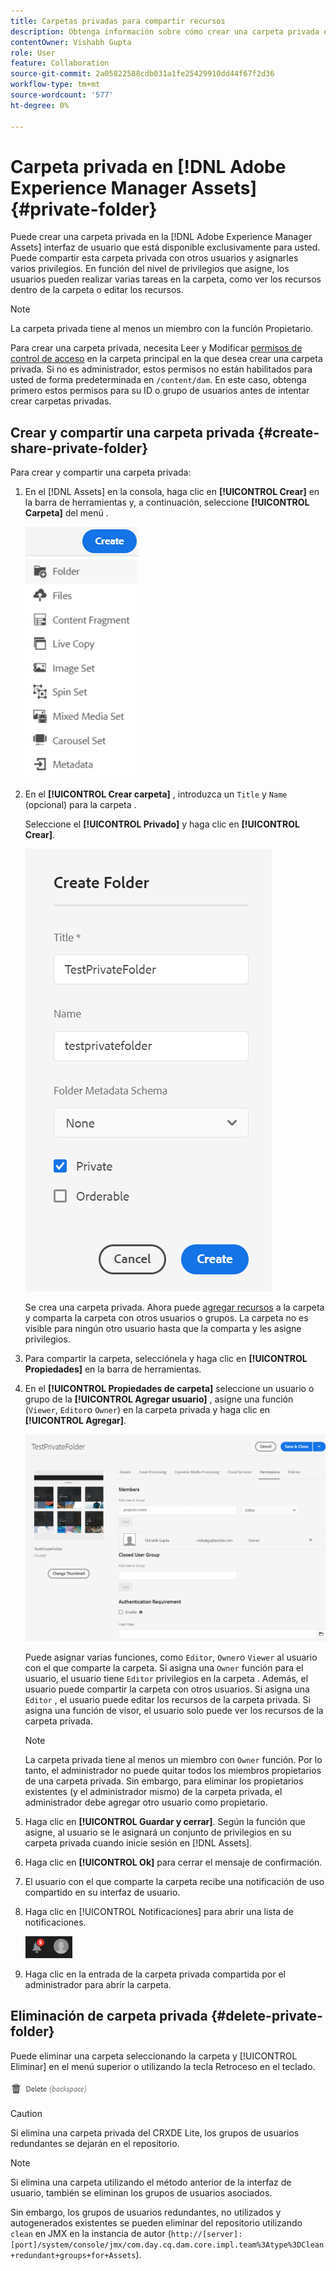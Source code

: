 ```yaml
---
title: Carpetas privadas para compartir recursos
description: Obtenga información sobre cómo crear una carpeta privada en la [!DNL Adobe Experience Manager Assets] y compartirlo con otros usuarios y asignarles distintos privilegios.
contentOwner: Vishabh Gupta
role: User
feature: Collaboration
source-git-commit: 2a05822588cdb031a1fe25429910dd44f67f2d36
workflow-type: tm+mt
source-wordcount: '577'
ht-degree: 0%

---
```


# Carpeta privada en [!DNL Adobe Experience Manager Assets] {#private-folder}

Puede crear una carpeta privada en la [!DNL Adobe Experience Manager Assets] interfaz de usuario que está disponible exclusivamente para usted. Puede compartir esta carpeta privada con otros usuarios y asignarles varios privilegios. En función del nivel de privilegios que asigne, los usuarios pueden realizar varias tareas en la carpeta, como ver los recursos dentro de la carpeta o editar los recursos.

>[!NOTE]
>
>La carpeta privada tiene al menos un miembro con la función Propietario.
>
>Para crear una carpeta privada, necesita Leer y Modificar [permisos de control de acceso](/help/sites-administering/security.md#permissions-in-aem) en la carpeta principal en la que desea crear una carpeta privada. Si no es administrador, estos permisos no están habilitados para usted de forma predeterminada en `/content/dam`. En este caso, obtenga primero estos permisos para su ID o grupo de usuarios antes de intentar crear carpetas privadas.

## Crear y compartir una carpeta privada  {#create-share-private-folder}

Para crear y compartir una carpeta privada:

1. En el [!DNL Assets] en la consola, haga clic en **[!UICONTROL Crear]** en la barra de herramientas y, a continuación, seleccione **[!UICONTROL Carpeta]** del menú .

   ![Crear carpeta de recursos](assets/create-folder.png)

1. En el **[!UICONTROL Crear carpeta]** , introduzca un `Title` y `Name` (opcional) para la carpeta .

   Seleccione el **[!UICONTROL Privado]** y haga clic en **[!UICONTROL Crear]**.

   ![chlimage_1-413](assets/create-private-folder.png)

   Se crea una carpeta privada. Ahora puede [agregar recursos](add-assets.md#upload-assets) a la carpeta y comparta la carpeta con otros usuarios o grupos. La carpeta no es visible para ningún otro usuario hasta que la comparta y les asigne privilegios.

1. Para compartir la carpeta, selecciónela y haga clic en **[!UICONTROL Propiedades]** en la barra de herramientas.

1. En el **[!UICONTROL Propiedades de carpeta]** seleccione un usuario o grupo de la **[!UICONTROL Agregar usuario]** , asigne una función (`Viewer`, `Editor`o `Owner`) en la carpeta privada y haga clic en **[!UICONTROL Agregar]**.

   ![assign-user-group](assets/assign-permissions-private-folder.png)

   Puede asignar varias funciones, como `Editor`, `Owner`o `Viewer` al usuario con el que comparte la carpeta. Si asigna una `Owner` función para el usuario, el usuario tiene `Editor` privilegios en la carpeta . Además, el usuario puede compartir la carpeta con otros usuarios. Si asigna una `Editor` , el usuario puede editar los recursos de la carpeta privada. Si asigna una función de visor, el usuario solo puede ver los recursos de la carpeta privada.

   >[!NOTE]
   >
   >La carpeta privada tiene al menos un miembro con `Owner` función. Por lo tanto, el administrador no puede quitar todos los miembros propietarios de una carpeta privada. Sin embargo, para eliminar los propietarios existentes (y el administrador mismo) de la carpeta privada, el administrador debe agregar otro usuario como propietario.

1. Haga clic en **[!UICONTROL Guardar y cerrar]**. Según la función que asigne, al usuario se le asignará un conjunto de privilegios en su carpeta privada cuando inicie sesión en [!DNL Assets].
1. Haga clic en **[!UICONTROL Ok]** para cerrar el mensaje de confirmación.
1. El usuario con el que comparte la carpeta recibe una notificación de uso compartido en su interfaz de usuario.

1. Haga clic en [!UICONTROL Notificaciones] para abrir una lista de notificaciones.

   ![notificación](assets/notification-icon.png)

1. Haga clic en la entrada de la carpeta privada compartida por el administrador para abrir la carpeta.

## Eliminación de carpeta privada {#delete-private-folder}

Puede eliminar una carpeta seleccionando la carpeta y [!UICONTROL Eliminar] en el menú superior o utilizando la tecla Retroceso en el teclado.

![opción eliminar del menú superior](assets/delete-option.png)

>[!CAUTION]
>
>Si elimina una carpeta privada del CRXDE Lite, los grupos de usuarios redundantes se dejarán en el repositorio.

>[!NOTE]
>
>Si elimina una carpeta utilizando el método anterior de la interfaz de usuario, también se eliminan los grupos de usuarios asociados.
>
>Sin embargo, los grupos de usuarios redundantes, no utilizados y autogenerados existentes se pueden eliminar del repositorio utilizando `clean` en JMX en la instancia de autor (`http://[server]:[port]/system/console/jmx/com.day.cq.dam.core.impl.team%3Atype%3DClean+redundant+groups+for+Assets`).
